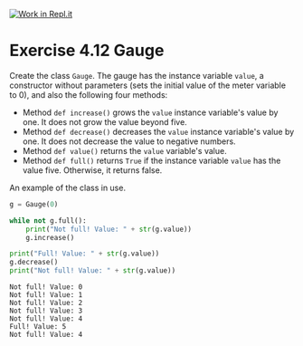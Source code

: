 [![Work in Repl.it](https://classroom.github.com/assets/work-in-replit-14baed9a392b3a25080506f3b7b6d57f295ec2978f6f33ec97e36a161684cbe9.svg)](https://classroom.github.com/online_ide?assignment_repo_id=4833836&assignment_repo_type=AssignmentRepo)
# Exercise 4.12 Gauge

Create the class `Gauge`. The gauge has the instance variable `value`, a constructor without parameters (sets the initial value of the meter variable to 0), and also the following four methods:

- Method `def increase()` grows the `value` instance variable's value by one. It does not grow the value beyond five.
- Method `def decrease()` decreases the `value` instance variable's value by one. It does not decrease the value to negative numbers.
- Method `def value()` returns the `value` variable's value.
- Method `def full()` returns `True` if the instance variable `value` has the value five. Otherwise, it returns false.

An example of the class in use.

```python
g = Gauge(0)

while not g.full():
    print("Not full! Value: " + str(g.value))
    g.increase()

print("Full! Value: " + str(g.value))
g.decrease()
print("Not full! Value: " + str(g.value))

```

```plaintext
Not full! Value: 0
Not full! Value: 1
Not full! Value: 2
Not full! Value: 3
Not full! Value: 4
Full! Value: 5
Not full! Value: 4
```
